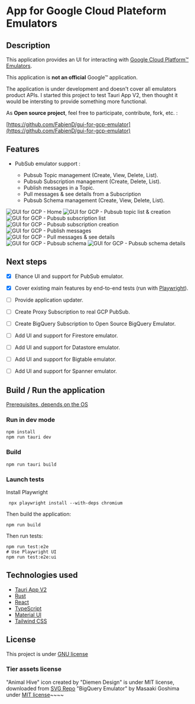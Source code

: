 # App for Google Cloud Plateform Emulators

## Description

This application provides an UI for interacting with [Google Cloud Platform™ Emulators](https://cloud.google.com/sdk/gcloud/reference/beta/emulators).

This application is **not an official** Google™ application.

The application is under development and doesn't cover all emulators product APIs. I started this project to test Tauri App V2, then thought it would be intersting to provide something more functional.

As **Open source project**, feel free to participate, contribute, fork, etc. :

[https://github.com/FabienD/gui-for-gcp-emulator](https://github.com/FabienD/gui-for-gcp-emulator)

## Features

- PubSub emulator support :

  - Pubsub Topic management (Create, View, Delete, List).
  - Pubsub Subscription management (Create, Delete, List).
  - Publish messages in a Topic.
  - Pull messages & see details from a Subscription
  - Pubsub Schema management (Create, View, Delete, List).

![GUI for GCP - Home](./doc/assets/gcp_gui_home.png)
![GUI for GCP - Pubsub topic list & creation](./doc/assets/gcp_gui_pubsub_topic_create.png)
![GUI for GCP - Pubsub subscription list](./doc/assets/gcp_gui_pubsub_subscription.png)
![GUI for GCP - Pubsub subscription creation](./doc/assets/gcp_gui_pubsub_subscription_create.png)
![GUI for GCP - Publish messages](./doc/assets/gcp_gui_pubsub_topic_publish.png)
![GUI for GCP - Pull messages & see details](./doc/assets/gcp_gui_pubsub_subscription_pull_message.png)
![GUI for GCP - Pubsub schema](./doc/assets/gcp_gui_pubsub_schema_create.png)
![GUI for GCP - Pubsub schema details](./doc/assets/gcp_gui_pubsub_schema_details.png)

## Next steps

- [x] Ehance UI and support for PubSub emulator.
- [x] Cover existing main features by end-to-end tests (run with [Playwright](https://playwright.dev/)).
- [ ] Provide application updater.

- [ ] Create Proxy Subscription to real GCP PubSub.
- [ ] Create BigQuery Subscription to Open Source BigQuery Emulator.

- [ ] Add UI and support for Firestore emulator.
- [ ] Add UI and support for Datastore emulator.
- [ ] Add UI and support for Bigtable emulator.
- [ ] Add UI and support for Spanner emulator.

## Build / Run the application

[Prerequisites, depends on the OS](https://v2.tauri.app/fr/start/prerequisites/)

### Run in dev mode

```shell
npm install
npm run tauri dev
```

### Build

```shell
npm run tauri build
```

### Launch tests

Install Playwright

```shell
 npx playwright install --with-deps chromium
```

Then build the application:

```shell
npm run build
```

Then run tests:

```shell
npm run test:e2e
# Use Playwright UI
npm run test:e2e:ui
```

## Technologies used

- [Tauri App V2](https://v2.tauri.app/)
- [Rust](https://www.rust-lang.org/)
- [React](https://react.dev/)
- [TypeScript](https://www.typescriptlang.org/)
- [Material UI](https://material-ui.com/)
- [Tailwind CSS](https://tailwindcss.com/)

## License

This project is under [GNU license](LICENSE)

### Tier assets license

"Animal Hive" icon created by "Diemen Design" is under MIT license, downloaded from [SVG Repo](https://www.svgrepo.com)
"BigQuery Emulator" by Masaaki Goshima under [MIT license](https://github.com/goccy/bigquery-emulator/)~~~~
